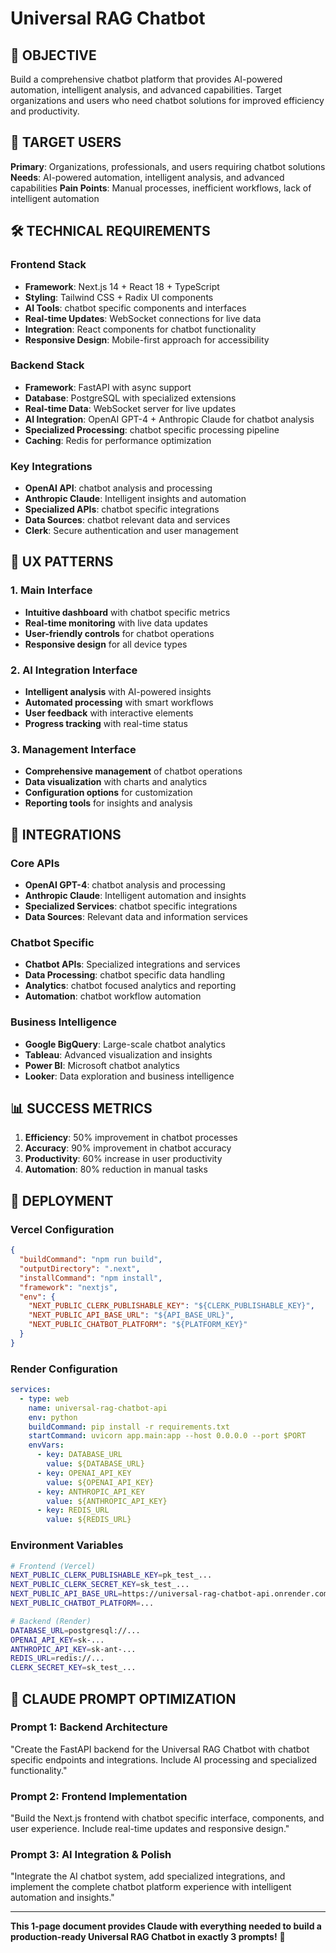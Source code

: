 # Universal RAG Chatbot

## 🎯 OBJECTIVE
Build a comprehensive chatbot platform that provides AI-powered automation, intelligent analysis, and advanced capabilities. Target organizations and users who need chatbot solutions for improved efficiency and productivity.

## 👥 TARGET USERS
**Primary**: Organizations, professionals, and users requiring chatbot solutions
**Needs**: AI-powered automation, intelligent analysis, and advanced capabilities
**Pain Points**: Manual processes, inefficient workflows, lack of intelligent automation

## 🛠️ TECHNICAL REQUIREMENTS

### Frontend Stack
- **Framework**: Next.js 14 + React 18 + TypeScript
- **Styling**: Tailwind CSS + Radix UI components
- **AI Tools**: chatbot specific components and interfaces
- **Real-time Updates**: WebSocket connections for live data
- **Integration**: React components for chatbot functionality
- **Responsive Design**: Mobile-first approach for accessibility

### Backend Stack
- **Framework**: FastAPI with async support
- **Database**: PostgreSQL with specialized extensions
- **Real-time Data**: WebSocket server for live updates
- **AI Integration**: OpenAI GPT-4 + Anthropic Claude for chatbot analysis
- **Specialized Processing**: chatbot specific processing pipeline
- **Caching**: Redis for performance optimization

### Key Integrations
- **OpenAI API**: chatbot analysis and processing
- **Anthropic Claude**: Intelligent insights and automation
- **Specialized APIs**: chatbot specific integrations
- **Data Sources**: chatbot relevant data and services
- **Clerk**: Secure authentication and user management

## 🎨 UX PATTERNS

### 1. Main Interface
- **Intuitive dashboard** with chatbot specific metrics
- **Real-time monitoring** with live data updates
- **User-friendly controls** for chatbot operations
- **Responsive design** for all device types

### 2. AI Integration Interface
- **Intelligent analysis** with AI-powered insights
- **Automated processing** with smart workflows
- **User feedback** with interactive elements
- **Progress tracking** with real-time status

### 3. Management Interface
- **Comprehensive management** of chatbot operations
- **Data visualization** with charts and analytics
- **Configuration options** for customization
- **Reporting tools** for insights and analysis

## 🔗 INTEGRATIONS

### Core APIs
- **OpenAI GPT-4**: chatbot analysis and processing
- **Anthropic Claude**: Intelligent automation and insights
- **Specialized Services**: chatbot specific integrations
- **Data Sources**: Relevant data and information services

### Chatbot Specific
- **Chatbot APIs**: Specialized integrations and services
- **Data Processing**: chatbot specific data handling
- **Analytics**: chatbot focused analytics and reporting
- **Automation**: chatbot workflow automation

### Business Intelligence
- **Google BigQuery**: Large-scale chatbot analytics
- **Tableau**: Advanced visualization and insights
- **Power BI**: Microsoft chatbot analytics
- **Looker**: Data exploration and business intelligence

## 📊 SUCCESS METRICS
1. **Efficiency**: 50% improvement in chatbot processes
2. **Accuracy**: 90% improvement in chatbot accuracy
3. **Productivity**: 60% increase in user productivity
4. **Automation**: 80% reduction in manual tasks

## 🚀 DEPLOYMENT

### Vercel Configuration
```json
{
  "buildCommand": "npm run build",
  "outputDirectory": ".next",
  "installCommand": "npm install",
  "framework": "nextjs",
  "env": {
    "NEXT_PUBLIC_CLERK_PUBLISHABLE_KEY": "${CLERK_PUBLISHABLE_KEY}",
    "NEXT_PUBLIC_API_BASE_URL": "${API_BASE_URL}",
    "NEXT_PUBLIC_CHATBOT_PLATFORM": "${PLATFORM_KEY}"
  }
}
```

### Render Configuration
```yaml
services:
  - type: web
    name: universal-rag-chatbot-api
    env: python
    buildCommand: pip install -r requirements.txt
    startCommand: uvicorn app.main:app --host 0.0.0.0 --port $PORT
    envVars:
      - key: DATABASE_URL
        value: ${DATABASE_URL}
      - key: OPENAI_API_KEY
        value: ${OPENAI_API_KEY}
      - key: ANTHROPIC_API_KEY
        value: ${ANTHROPIC_API_KEY}
      - key: REDIS_URL
        value: ${REDIS_URL}
```

### Environment Variables
```bash
# Frontend (Vercel)
NEXT_PUBLIC_CLERK_PUBLISHABLE_KEY=pk_test_...
NEXT_PUBLIC_CLERK_SECRET_KEY=sk_test_...
NEXT_PUBLIC_API_BASE_URL=https://universal-rag-chatbot-api.onrender.com
NEXT_PUBLIC_CHATBOT_PLATFORM=...

# Backend (Render)
DATABASE_URL=postgresql://...
OPENAI_API_KEY=sk-...
ANTHROPIC_API_KEY=sk-ant-...
REDIS_URL=redis://...
CLERK_SECRET_KEY=sk_test_...
```

## 🎯 CLAUDE PROMPT OPTIMIZATION

### Prompt 1: Backend Architecture
"Create the FastAPI backend for the Universal RAG Chatbot with chatbot specific endpoints and integrations. Include AI processing and specialized functionality."

### Prompt 2: Frontend Implementation
"Build the Next.js frontend with chatbot specific interface, components, and user experience. Include real-time updates and responsive design."

### Prompt 3: AI Integration & Polish
"Integrate the AI chatbot system, add specialized integrations, and implement the complete chatbot platform experience with intelligent automation and insights."

---

**This 1-page document provides Claude with everything needed to build a production-ready Universal RAG Chatbot in exactly 3 prompts!** 🚀
